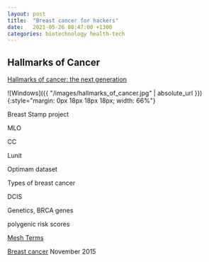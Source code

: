 ```yaml
---
layout: post
title:  "Breast cancer for hackers"
date:   2021-05-26 08:47:00 +1300
categories: biotechnology health-tech
---
```


## Hallmarks of Cancer

[Hallmarks of cancer: the next generation][1]

![Windows]({{ "/images/hallmarks_of_cancer.jpg" | absolute_url }}){:style="margin: 0px 18px 18px 18px; width: 66%"}


Breast Stamp project

MLO

CC

Lunit

Optimam dataset


Types of breast cancer

DCIS

Genetics, BRCA genes

polygenic risk scores


[Mesh Terms][3]


[Breast cancer][4] November 2015



[1]: https://www.cell.com/fulltext/S0092-8674(11)00127-9
[2]: https://www.meddeviceonline.com/doc/lessons-for-ai-in-medtech-case-studies-from-breast-cancer-detection-0001
[3]: https://meshb.nlm.nih.gov/record/ui?ui=D001943
[4]: https://www.nature.com/articles/527S101a
